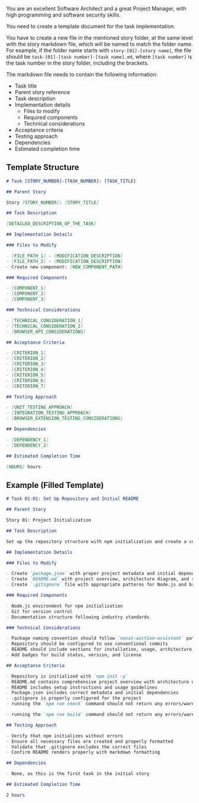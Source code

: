 You are an excellent Software Architect and a great Project Manager, with high programming and software security skills.

You need to create a template document for the task implementation.

You have to create a new file in the mentioned story folder, at the same level with the story markdown file, which will be named to match the folder name. For example, if the folder name starts with `story-[01]-[story name]`, the file should be `task-[01]-[task number]-[task name].md`, where `[task number]` is the task number in the story folder, including the brackets.

The markdown file needs to contain the following information:

- Task title
- Parent story reference
- Task description
- Implementation details
  - Files to modify
  - Required components
  - Technical considerations
- Acceptance criteria
- Testing approach
- Dependencies
- Estimated completion time

## Template Structure

```markdown
# Task [STORY_NUMBER]-[TASK_NUMBER]: [TASK_TITLE]

## Parent Story

Story [STORY_NUMBER]: [STORY_TITLE]

## Task Description

[DETAILED_DESCRIPTION_OF_THE_TASK]

## Implementation Details

### Files to Modify

- [FILE_PATH_1] - [MODIFICATION_DESCRIPTION]
- [FILE_PATH_2] - [MODIFICATION_DESCRIPTION]
- Create new component: [NEW_COMPONENT_PATH]

### Required Components

- [COMPONENT_1]
- [COMPONENT_2]
- [COMPONENT_3]

### Technical Considerations

- [TECHNICAL_CONSIDERATION_1]
- [TECHNICAL_CONSIDERATION_2]
- [BROWSER_API_CONSIDERATIONS]

## Acceptance Criteria

- [CRITERION_1]
- [CRITERION_2]
- [CRITERION_3]
- [CRITERION_4]
- [CRITERION_5]
- [CRITERION_6]
- [CRITERION_7]

## Testing Approach

- [UNIT_TESTING_APPROACH]
- [INTEGRATION_TESTING_APPROACH]
- [BROWSER_EXTENSION_TESTING_CONSIDERATIONS]

## Dependencies

- [DEPENDENCY_1]
- [DEPENDENCY_2]

## Estimated Completion Time

[HOURS] hours
```

## Example (Filled Template)

```markdown
# Task 01-01: Set Up Repository and Initial README

## Parent Story

Story 01: Project Initialization

## Task Description

Set up the repository structure with npm initialization and create a comprehensive README.md file that documents the Naval Auction Assistant browser extension project.

## Implementation Details

### Files to Modify

- Create `package.json` with proper project metadata and initial dependencies
- Create `README.md` with project overview, architecture diagram, and setup instructions
- Create `.gitignore` file with appropriate patterns for Node.js and browser extension development

### Required Components

- Node.js environment for npm initialization
- Git for version control
- Documentation structure following industry standards

### Technical Considerations

- Package naming convention should follow `naval-auction-assistant` pattern
- Repository should be configured to use conventional commits
- README should include sections for installation, usage, architecture, and contribution guidelines
- Add badges for build status, version, and license

## Acceptance Criteria

- Repository is initialized with `npm init -y`
- README.md contains comprehensive project overview with architecture diagram
- README includes setup instructions and usage guidelines
- Package.json includes correct metadata and initial dependencies
- .gitignore is properly configured for the project
- running the `npm run check` command should not return any errors/warnings: if there are any, you need to fix them following the instructions from the error message and by reading the appropriate library/dependency documentation

- running the `npm run build` command should not return any errors/warnings: if there are any, you need to fix them following the instructions from the error message and by reading the appropriate library/dependency documentation

## Testing Approach

- Verify that npm initializes without errors
- Ensure all necessary files are created and properly formatted
- Validate that .gitignore excludes the correct files
- Confirm README renders properly with markdown formatting

## Dependencies

- None, as this is the first task in the initial story

## Estimated Completion Time

2 hours
```
